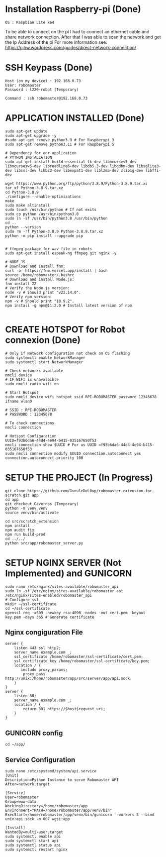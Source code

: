 # Installation Raspberry-pi (Done)

```
OS : Raspbian Lite x64
```
To be able to connect on the pi I had to connect an ethernet cable and share network connection.
After that I was able to scan the network and get the Ip Address of the pi
For more information see: https://pihw.wordpress.com/guides/direct-network-connection/

# SSH Keypass (Done)

```
Host (on my device) : 192.168.0.73
User: robomaster
Password : l220-robot (Temporary)

Command : ssh robomaster@192.168.0.73
```
<!--
# SET IP STATIC FOR RASPBERRY (Done)
```
sudo nmcli con mod "Wired connection 1" ipv4.addresses 192.168.0.202/24 # Set Static Ip
sudo nmcli con mod "Wired connection 1" ipv4.dns 8.8.8.8 # set DNS
sudo nmcli con mod "Wired connection 1" ipv4.method ^ù
# Disable DHCP
sudo nmcli con up "Wired connection 1" # ENABLE CHANGES
```
-->

# APPLICATION INSTALLED (Done)

```shell
sudo apt-get update
sudo apt-get upgrade -y
#sudo apt-get remove python3.9 # For Raspberypi 3
sudo apt-get remove python3.11 # For Raspberypi 5

# Dependency for our application
# PYTHON INSTALLATION
sudo apt-get install build-essential tk-dev libncurses5-dev libncursesw5-dev libreadline6-dev libdb5.3-dev libgdbm-dev libsqlite3-dev libssl-dev libbz2-dev libexpat1-dev liblzma-dev zlib1g-dev libffi-dev

wget https://www.python.org/ftp/python/3.8.9/Python-3.8.9.tar.xz
tar xf Python-3.8.9.tar.xz
cd Python-3.8.9
./configure --enable-optimizations
make
sudo make altinstall
sudo touch /usr/bin/python # If not exits
sudo cp python /usr/bin/python3.8
sudo ln -sf /usr/bin/python3.8 /usr/bin/python
cd ..
python --version
sudo rm -rf Python-3.8.9 Python-3.8.9.tar.xz
python -m pip install --upgrade pip


# ffmpeg package for wav file in robots
sudo apt-get install espeak-ng ffmpeg git nginx -y

# NODE JS
# Download and install fnm:
curl -o- https://fnm.vercel.app/install | bash
source /home/robomaster/.bashrc
# Download and install Node.js:
fnm install 22
# Verify the Node.js version:
node -v # Should print "v22.14.0".
# Verify npm version:
npm -v # Should print "10.9.2".
npm install -g npm@11.2.0 # Install latest version of npm


```

# CREATE HOTSPOT for Robot connexion (Done)

```shell
# Only if Network configuration not check on OS flashing
sudo systemctl enable NetworkManager
sudo systemctl start NetworkManager

# Check networks available
nmcli device
# IF WIFI is unavalaible
sudo nmcli radio wifi on
 
# Start Hotspot
sudo nmcli device wifi hotspot ssid RPI-ROBOMASTER password 12345678 ifname wlan0

# SSID : RPI-ROBOMASTER
# PASSWORD : 12345678

# To check connections
nmcli connection

# Hotspot Configuration
UUID=f93b6da6-44d4-4e94-b415-035167650f53
nmcli connection show $UUID # For us UUID =f93b6da6-44d4-4e94-b415-035167650f53
sudo nmcli connection modify $UUID connection.autoconnect yes connection.autoconnect-priority 100

```

# SETUP THE PROJECT (In Progress)

```shell
git clone https://github.com/GueuleDeL0up/robomaster-extension-for-scratch.git app
cd app
git checkout Cavernos (Temporary)
python -m venv venv
source venv/bin/activate

cd src/scratch_extension
npm install .
npm audit fix
npm run build-prod
cd ../../
python src/app/robomaster_server.py

```
# SETUP NGINX SERVER (Not Implemented) and GUNICORN
```shell
sudo nano /etc/nginx/sites-available/robomaster_api
sudo ln -sf /etc/nginx/sites-available/robomaster_api /etc/nginx/sites-enabled/robomaster_api
# Configure ssl 
mkdir ~/ssl-certificate
cd ~/ssl-certificate
openssl req -x509 -newkey rsa:4096 -nodes -out cert.pem -keyout key.pem -days 365 # Generate certificate 
```
## Nginx congiguration File
```nginx
server {
    listen 443 ssl http2;
    server_name example.com _;
    ssl_certificate /home/robomaster/ssl-certificate/cert.pem;
    ssl_certificate_key /home/robomaster/ssl-certificate/key.pem;
    location / {
       include proxy_params;
        proxy_pass http://unix:/home/robomaster/app/src/server/app/api.sock;
    }
}
server {
    listen 80;
    server_name example.com _;
    location / {
        return 301 https://$host$request_uri;
    }
}
```
## GUNICORN config
```shell
cd ~/app/
```

## Service Configuration

```shell
sudo nano /etc/systemd/system/api.service
[Unit]
Description=Python Instance to serve Robomaster API
After=network.target

[Service]
User=robomaster
Group=www-data
WorkingDirectory=/home/robomaster/app
Environment="PATH=/home/robomaster/app/venv/bin"
ExecStart=/home/robomaster/app/venv/bin/gunicorn --workers 3 --bind unix:api.sock -m 007 wgsi:app

[Install]
WantedBy=multi-user.target
sudo systemctl enable api
sudo systemctl start api
sudo systemctl status api
sudo systemctl restart nginx
```